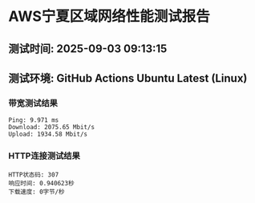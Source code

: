 # AWS宁夏区域网络性能测试报告
## 测试时间: 2025-09-03 09:13:15
## 测试环境: GitHub Actions Ubuntu Latest (Linux)

### 带宽测试结果
```
Ping: 9.971 ms
Download: 2075.65 Mbit/s
Upload: 1934.58 Mbit/s
```

### HTTP连接测试结果
```
HTTP状态码: 307
响应时间: 0.940623秒
下载速度: 0字节/秒
```

